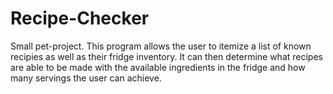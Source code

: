 # Recipe-Checker
Small pet-project. This program allows the user to itemize a list of known recipies as well as their fridge inventory. It can then determine what recipes are able to be made with the available ingredients in the fridge and how many servings the user can achieve.
